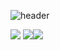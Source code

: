 ![header](https://capsule-render.vercel.app/api?type=Slice&color=gradient&height=200&section=header&text=I%20AM&fontSize=90)

<img src="https://img.shields.io/badge/C++-00599C?style=for-the-badge&logo=C%2B%2B&logoColor=white">
<img src="https://img.shields.io/badge/Unreal Engine-0E1128?style=for-the-badge&logo=Unreal Engine&logoColor=white"><img src="https://img.shields.io/badge/Unity-FFFFFF?style=for-the-badge&logo=Unity&logoColor=white">
